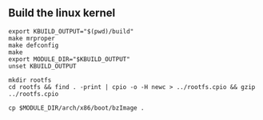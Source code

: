 


## Build the linux kernel
```
export KBUILD_OUTPUT="$(pwd)/build"
make mrproper
make defconfig
make
export MODULE_DIR="$KBUILD_OUTPUT"
unset KBUILD_OUTPUT
```


```
mkdir rootfs
cd rootfs && find . -print | cpio -o -H newc > ../rootfs.cpio && gzip ../rootfs.cpio

```

```
cp $MODULE_DIR/arch/x86/boot/bzImage .
```

